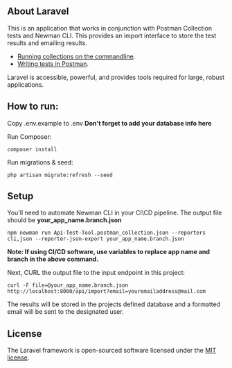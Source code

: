 ## About Laravel

This is an application that works in conjunction with Postman Collection tests and Newman CLI. This provides an import interface to store the test results and emailing results.

- [Running collections on the commandline](https://learning.postman.com/docs/running-collections/using-newman-cli/command-line-integration-with-newman/#:~:text=Newman%20is%20a%20command%2Dline,directly%20from%20the%20command%20line.&text=Newman%20maintains%20feature%20parity%20with,the%20collection%20runner%20in%20Postman.).
- [Writing tests in Postman](https://learning.postman.com/docs/writing-scripts/test-scripts/#:~:text=You%20can%20add%20tests%20to,execute%20after%20the%20request%20runs.).


Laravel is accessible, powerful, and provides tools required for large, robust applications.

## How to run:

Copy .env.example to .env
**Don't forget to add your database info here**

Run Composer:

``composer install``

Run migrations & seed:

``php artisan migrate:refresh --seed``

## Setup

You'll need to automate Newman CLI in your CI\CD pipeline.  The output file should be **your_app_name.branch.json**

```
npm newman run Api-Test-Tool.postman_collection.json --reporters cli,json --reporter-json-export your_app_name.branch.json
```
**Note: If using CI/CD software, use variables to replace app name and branch in the above command.**

Next, CURL the output file to the input endpoint in this project:

```
curl -F file=@your_app_name.branch.json http://localhost:8000/api/import?email=youremailaddress@mail.com
```

The results will be stored in the projects defined database and a formatted email will be sent to the designated user.

## License

The Laravel framework is open-sourced software licensed under the [MIT license](https://opensource.org/licenses/MIT).
